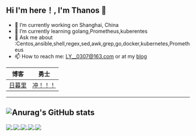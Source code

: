 ## Hi I'm here！, I'm Thanos 👋

- 🔭 I’m currently working on Shanghai, China
- 🌱 I’m currently learning golang,Prometheus,kuberentes
- 💬 Ask me about :Centos,ansible,shell,regex,sed,awk,grep,go,docker,kubernetes,Prometheus
- 📫 How to reach me: [LY__0307@163.com](mailto:LY__0307@163.com) or at my [blog](https://www.bococ.cn)

| 博客                            | 勇士                                  |
| ------------------------------- | ------------------------------------- |
| [日暮里](https://www.bococ.cn/) | [冲！！！](https://img-api.bococ.cn/) |

------
![Anurag's GitHub stats](https://github-readme-stats.vercel.app/api?username=bococ&show_icons=true&theme=radical)
---
<a href="https://github.com/bococ/Kube-Prometheus">
  <img align="center" src="https://github-readme-stats.vercel.app/api/pin/?username=bococ&repo=Kube-Prometheus&show_icons=true&theme=radical" />
</a>
<a href="http://img-api.bococ.cn/">
  <img align="center" src="https://github-readme-stats.vercel.app/api/pin/?username=bococ&repo=img-api&show_icons=true&theme=radical" />
</a>

<a href="https://github.com/bococ/ansible-install-telegraf">
  <img align="center" src="https://github-readme-stats.vercel.app/api/pin/?username=bococ&repo=ansible-install-telegraf&show_icons=true&theme=radical" />
</a>
<a href="https://github.com/bococ/ansible-install-k8s">
  <img align="center" src="https://github-readme-stats.vercel.app/api/pin/?username=bococ&repo=ansible-install-k8s&show_icons=true&theme=radical" />
</a>
<a href="https://github.com/bococ/ansible-install-k8s">
  <img align="center" src="https://github-readme-stats.vercel.app/api/top-langs/?username=bococ&hide=javascript,html,css,jinja&layout=compact&theme=radical" />
</a>
